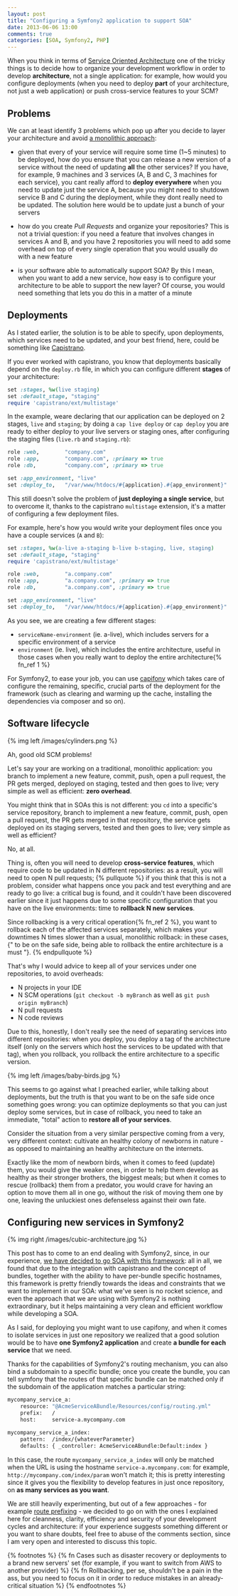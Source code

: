```yaml
---
layout: post
title: "Configuring a Symfony2 application to support SOA"
date: 2013-06-06 13:00
comments: true
categories: [SOA, Symfony2, PHP]
---
```


When you think in terms of
[Service Oriented Architecture](/refactoring-your-architecture-go-for-soa/)
one of the tricky things is to decide
how to organize your development workflow
in order to develop **architecture**,
not a single application: for example, how would
you configure deployments (when you need
to deploy **part** of your architecture, not
just a web application) or push cross-service
features to your SCM?

<!-- more -->

## Problems

We can at least identify 3 problems which pop
up after you decide to layer your architecture
and avoid [a monolithic approach](http://www.slideshare.net/odino/the-rocket-internet-experience-phptostart-2013-in-turin/103):

* given that every of your service will require
some time (1~5 minutes) to be deployed, how do you
ensure that you can release a new version of a service
without the need of updating **all** the other
services?
If you have, for example, 9 machines and 3 services
(A, B and C, 3 machines for each service),
you cant really afford to **deploy everywhere**
when you need to update just the service A, because
you might need to shutdown service B and C during the
deployment, while they dont really need to be updated.
The solution here would be to update just a bunch of
your servers

* how do you create *Pull Requests* and organize your
repositories? This is not a trivial question: if you
need a feature that involves changes in services A and B,
and you have 2 repositories you will need to add some
overhead on top of every single operation that you
would usually do with a new feature

* is your software able to automatically support SOA?
By this I mean, when you want to add a new service,
how easy is to configure your architecture to be able
to support the new layer? Of course, you would need
something that lets you do this in a matter of a minute

## Deployments

As I stated earlier, the solution is to be able
to specify, upon deployments, which services need
to be updated, and your best friend, here, could
be something like [Capistrano](https://github.com/capistrano/capistrano).

If you ever worked with capistrano, you know
that deployments basically depend on the `deploy.rb` file,
in which you can configure different **stages** of your
architecture:

``` ruby
set :stages, %w(live staging)
set :default_stage, "staging"
require 'capistrano/ext/multistage'
```

In the example, weare declaring that our application
can be deployed on 2 stages, `live` and `staging`; by doing a
`cap live deploy` or `cap deploy` you are ready to either deploy to your live
servers or staging ones, after configuring the staging
files (`live.rb` and `staging.rb`):

``` ruby An example live.rb
role :web,        "company.com"
role :app,        "company.com", :primary => true
role :db,         "company.com", :primary => true

set :app_environment, "live"
set :deploy_to,   "/var/www/htdocs/#{application}.#{app_environment}"
```

This still doesn't solve the problem of
**just deploying a single service**, but to
overcome it, thanks to the capistrano `multistage`
extension, it's a matter of configuring a few deployment
files.

For example, here's how you would write your deployment
files once you have a couple services (`A` and `B`):

``` ruby deploy.rb
set :stages, %w(a-live a-staging b-live b-staging, live, staging)
set :default_stage, "staging"
require 'capistrano/ext/multistage'
```

``` ruby a-live.rb
role :web,        "a.company.com"
role :app,        "a.company.com", :primary => true
role :db,         "a.company.com", :primary => true

set :app_environment, "live"
set :deploy_to,   "/var/www/htdocs/#{application}.#{app_environment}"
```

As you see, we are creating a few different stages:

* `serviceName-environment` (ie. a-live), which includes servers for a
specific environment of a service
* `environment` (ie. live), which includes the entire architecture,
useful in those cases when you really want to deploy
the entire architecture{% fn_ref 1 %}

For Symfony2, to ease your job, you can use
[capifony](http://capifony.org/) which takes
care of configure the remaining,
specific, crucial parts of the deployment for the
framework (such as clearing and warming up the cache,
installing the dependencies via composer and so on).

## Software lifecycle

{% img left /images/cylinders.png %}

Ah, good old SCM problems!

Let's say your are working on a traditional, monolithic application:
you branch to implement a new feature, commit, push, open
a pull request, the PR gets merged, deployed on staging, tested and
then goes to live; very simple as well as efficient:
**zero overhead**.

You might think that in SOAs this is not different: you `cd` into a
specific's service repository, branch to
implement a new feature, commit, push, open
a pull request, the PR gets merged in that repository, the service gets deployed
on its staging servers, tested and then goes to live;
very simple as well as efficient?

No, at all.

Thing is, often you will need to develop **cross-service
features**, which require code to be updated in N different
repositories: as a result, you will need to open N pull requests;
{% pullquote %}
if you think that this is not a problem, consider what happens
once you pack and test everything and are ready to go live:
a critical bug is found, and it couldn't have been discovered
earlier since it just happens due to some specific configuration
that you have on the live environments: time to **rollback N new services**.

Since rollbacking is a very critical operation{% fn_ref 2 %}, you
want to rollback each of the affected services separately, which makes your
downtimes N times slower than a usual, monolithic rollback: in these
cases, {" to be on the safe side, being able to rollback the
entire architecture is a must "}.
{% endpullquote %}

That's why I would advice to keep all of your services under
one repositories, to avoid overheads:

* N projects in your IDE
* N SCM operations (`git checkout -b myBranch` as well as `git push origin myBranch`)
* N pull requests
* N code reviews

Due to this, honestly, I don't really see the need of separating services
into different repositories: when you deploy, you deploy a tag of the architecture
itself (only on the servers which host the services to be updated with that tag),
when you rollback, you rollback the entire architecture to a specific
version.

{% img left /images/baby-birds.jpg %}

This seems to go against what I preached earlier, while talking
about deployments, but the truth is that you want to be on the safe side
once something goes wrong: you can optimize deployments so that you can
just deploy some services, but in case of rollback, you need to take an
immediate, "total" action to **restore all of your services**.

Consider the situation from a very similar perspective coming
from a very, very different context: cultivate an healthy colony of newborns
in nature - as opposed to maintaining an healthy architecture on the internets.

Exactly like the mom of newborn birds, when it comes to feed (update)
them, you would give the weaker ones, in order to help them develop as healthy
as their stronger brothers, the biggest meals; but when it comes
to rescue (rollback) them from a predator, you would crave for having an
option to move them all in one go, without the risk of moving them one by
one, leaving the unluckiest ones defenseless against their own fate.

## Configuring new services in Symfony2

{% img right /images/cubic-architecture.jpg %}

This post has to come to an end dealing with Symfony2,
since, in our experience,
[we have decided to go SOA with this framework](/why-we-choose-symfony2-over-any-other-php-framework/):
all in all, we found that due to the integration with capistrano
and the concept of bundles, together with the ability to have
per-bundle specific hostnames, this framework is pretty friendly
towards the ideas and constraints that we want to implement in
our SOA: what we've seen is no rocket science, and even
the approach that we are using with Symfony2 is nothing
extraordinary, but it helps maintaining a very clean and
efficient workflow while developing a SOA.

As I said, for deploying you might want to use capifony,
and when it comes to isolate services in just one repository
we realized that a good solution would be to have **one
Symfony2 application** and create **a bundle for each service**
that we need.

Thanks for the capabilities of Symfony2's routing
mechanism, you can also bind a subdomain to a specific
bundle; once you create the bundle, you can tell symfony
that the routes of that specific bundle can be matched only
if the subdomain of the application matches a particular
string:

``` bash app/config/routing.yml
mycompany_service_a:
    resource: "@AcmeServiceABundle/Resources/config/routing.yml"
    prefix:   /
    host:     service-a.mycompany.com
```

``` bash src/Acme/ServiceABundle/Resources/config/routing.yml
mycompany_service_a_index:
    pattern:  /index/{whateverParameter}
    defaults: { _controller: AcmeServiceABundle:Default:index }
```

In this case, the route `mycompany_service_a_index` will only
be matched when the URL is using the hostname
`service-a.mycompany.com`: for example, `http://mycompany.com/index/param`
won't match it; this is pretty interesting since it gives you the
flexibility to develop features in just once repository, on
**as many services as you want**.

We are still heavily experimenting, but out of a few approaches - 
for example [route prefixing](http://symfony.com/doc/2.0/book/routing.html#prefixing-imported-routes) -
we decided to go on with the ones I explained here for cleanness,
clarity, efficiency and security of your development cycles
and architecture: if your experience suggests something different
or you want to share doubts, feel free to abuse of the comments
section, since I am very open and interested to discuss this topic.

{% footnotes %}
	{% fn Cases such as disaster recovery or deployments to a brand new servers' set (for example, if you want to switch from AWS to another provider) %}
	{% fn Rollbacking, per se, shouldn't be a pain in the ass, but you need to focus on it in order to reduce mistakes in an already-critical situation %}
{% endfootnotes %}